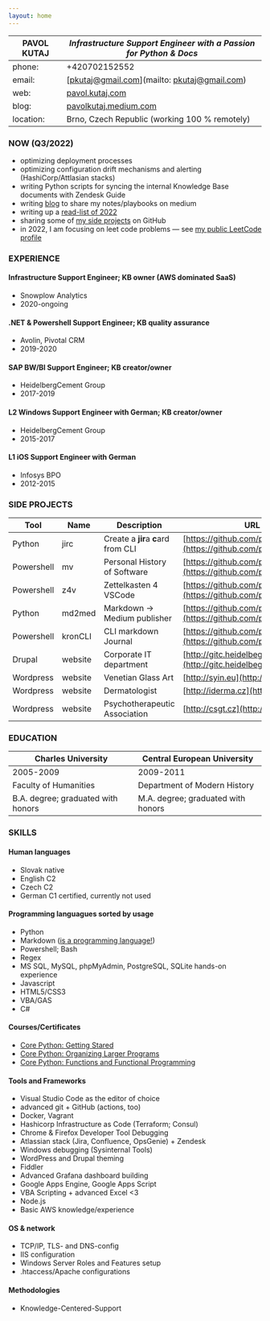 ```yaml
---
layout: home
---
```


**PAVOL KUTAJ** | _Infrastructure Support Engineer with a Passion for Python & Docs_
----------------|-------------------------------------------------------------------
phone:          | +420702152552
email:          | [pkutaj@gmail.com](mailto: pkutaj@gmail.com)
web:            | [pavol.kutaj.com](https://pavol.kutaj.com)
blog:           | [pavolkutaj.medium.com](http://pavolkutaj.medium.com)
location:       | Brno, Czech Republic (working 100 % remotely)

### NOW (Q3/2022)
* optimizing deployment processes
* optimizing configuration drift mechanisms and alerting (HashiCorp/Attlasian stacks)
* writing Python scripts for syncing the internal Knowledge Base documents with Zendesk Guide 
* writing [blog](https://pavolkutaj.medium.com/) to share my notes/playbooks on medium
* writing up a [read-list of 2022](https://pavol.kutaj.com/playlist.html)
* sharing some of [my side projects](#2-side-projects) on GitHub
* in 2022, I am focusing on leet code problems — see [my public LeetCode profile](https://leetcode.com/pkutaj/)

### EXPERIENCE
#### Infrastructure Support Engineer; KB owner (AWS dominated SaaS)
* Snowplow Analytics
* 2020-ongoing

#### .NET & Powershell Support Engineer; KB quality assurance
* Avolin, Pivotal CRM
* 2019-2020
 
#### SAP BW/BI Support Engineer; KB creator/owner
* HeidelbergCement Group
* 2017-2019
  
#### L2 Windows Support Engineer with German; KB creator/owner 
* HeidelbergCement Group
* 2015-2017
  
#### L1 iOS Support Engineer with German
* Infosys BPO
* 2012-2015

### SIDE PROJECTS

Tool       | Name    | Description                         | URL
-----------|---------|-------------------------------------|-----------------------------------------------------------------------
Python     | jirc    | Create a **jir**a **c**ard from CLI | [https://github.com/pkutaj/jirc](https://github.com/pkutaj/jirc)
Powershell | mv      | Personal History of Software        | [https://github.com/pkutaj/mv](https://github.com/pkutaj/mv)
Powershell | z4v     | Zettelkasten 4 VSCode               | [https://github.com/pkutaj/z4v](https://github.com/pkutaj/z4v)
Python     | md2med  | Markdown → Medium publisher         | [https://github.com/pkutaj/md2med](https://github.com/pkutaj/md2med)
Powershell | kronCLI | CLI markdown Journal                | [https://github.com/pkutaj/kronCLI](https://github.com/pkutaj/kronCLI)
Drupal     | website | Corporate IT department             | [http://gitc.heidelbegcement.com](http://gitc.heidelbegcement.com)
Wordpress  | website | Venetian Glass Art                  | [http://syin.eu](http://syin.eu)
Wordpress  | website | Dermatologist                       | [http://iderma.cz](http://iderma.cz)
Wordpress  | website | Psychotherapeutic Association       | [http://csgt.cz](http://csgt.cz)

### EDUCATION 

Charles University                 | Central European University
-----------------------------------|-----------------------------------
2005-2009                          | 2009-2011
Faculty of Humanities              | Department of Modern History
B.A. degree; graduated with honors | M.A. degree; graduated with honors

### SKILLS
#### Human languages
* Slovak native 
* English C2
* Czech C2
* German C1 certified, currently not used
 
#### Programming languagues sorted by usage
* Python
* Markdown ([is a programming language!](https://dev.to/dendron/vscode-markdown-edition-e73))
* Powershell; Bash
* Regex 
* MS SQL, MySQL, phpMyAdmin, PostgreSQL, SQLite hands-on experience
* Javascript 
* HTML5/CSS3 
* VBA/GAS 
* C# 

#### Courses/Certificates
* [Core Python: Getting Stared](https://www.pluralsight.com/courses/getting-started-python-core)
* [Core Python: Organizing Larger Programs](https://www.pluralsight.com/courses/core-python-organizing-larger-programs)
* [Core Python: Functions and Functional Programming](https://www.pluralsight.com/courses/core-python-functions-functional-programming)

#### Tools and Frameworks
* Visual Studio Code as the editor of choice
* advanced git + GitHub (actions, too)
* Docker, Vagrant 
* Hashicorp Infrastructure as Code (Terraform; Consul)
* Chrome & Firefox Developer Tool Debugging
* Atlassian stack (Jira, Confluence, OpsGenie) + Zendesk
* Windows debugging (Sysinternal Tools)
* WordPress and Drupal theming
* Fiddler
* Advanced Grafana dashboard building
* Google Apps Engine, Google Apps Script
* VBA Scripting + advanced Excel <3
* Node.js
* Basic AWS knowledge/experience
 
#### OS & network
* TCP/IP, TLS- and DNS-config
* IIS configuration
* Windows Server Roles and Features setup
* .htaccess/Apache configurations
 
#### Methodologies
* Knowledge-Centered-Support
